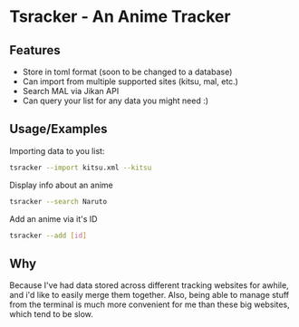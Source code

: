 # Tsracker - An Anime Tracker

## Features
* Store in toml format (soon to be changed to a database)
* Can import from multiple supported sites (kitsu, mal, etc.)
* Search MAL via Jikan API
* Can query your list for any data you might need :)

## Usage/Examples
Importing data to you list:
```bash
tsracker --import kitsu.xml --kitsu
```

Display info about an anime
```bash
tsracker --search Naruto
```

Add an anime via it's ID
```bash
tsracker --add [id]
```

## Why

Because I've had data stored across different tracking websites for awhile, and i'd like to easily merge them together. Also, being able to manage stuff from the terminal is much more convenient for me than these big websites, which tend to be slow. 
